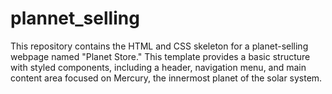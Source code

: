 # plannet_selling
This repository contains the HTML and CSS skeleton for a planet-selling webpage named "Planet Store." This template provides a basic structure with styled components, including a header, navigation menu, and main content area focused on Mercury, the innermost planet of the solar system.
